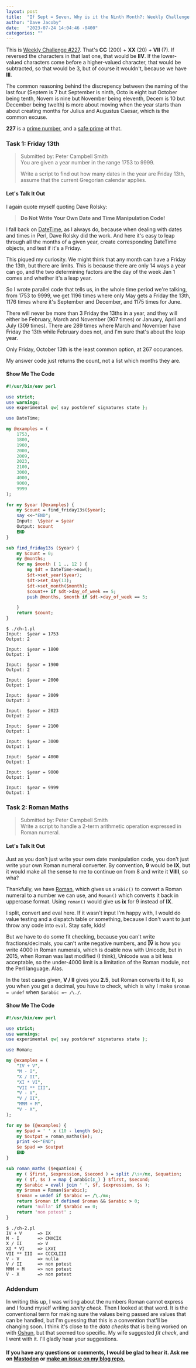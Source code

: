 ```yaml
---
layout: post
title:  "If Sept = Seven, Why is it the Ninth Month?: Weekly Challenge CCXXVII"
author: "Dave Jacoby"
date:   "2023-07-24 14:04:46 -0400"
categories: ""
---
```


This is [Weekly Challenge #227](https://theweeklychallenge.org/blog/perl-weekly-challenge-227/). That's **CC** (200) + **XX** (20) + **VII** (7). If reversed the characters in that last one, that would be **IIV**. If the lower-valued characters come before a higher-valued character, that would be subtracted, so that would be 3, but of course it wouldn't, because we have **III**.

The common reasoning behind the discrepency between the naming of the last four (Septem is 7 but September is ninth, Octo is eight but October being tenth, Novem is nine but November being eleventh, Decem is 10 but December being twelth) is more about moving when the year starts than about creating months for Julius and Augustus Caesar, which is the common excuse.

**227** is a [prime number](https://en.wikipedia.org/wiki/Prime_number), and a [safe prime](https://en.wikipedia.org/wiki/Safe_and_Sophie_Germain_primes) at that.

### Task 1: Friday 13th
>
> Submitted by: Peter Campbell Smith  
> You are given a year number in the range 1753 to 9999.  
>
> Write a script to find out how many dates in the year are Friday 13th, assume that the current Gregorian calendar applies.  

#### Let's Talk It Out

I again quote myself quoting Dave Rolsky:

>**Do Not Write Your Own Date and Time Manipulation Code!**

I fall back on [DateTime](https://metacpan.org/pod/DateTime), as I always do, because when dealing with dates and times in Perl, Dave Rolsky did the work. And here it's easy to leap through all the months of a given year, create corresponding DateTime objects, and test if it's a Friday.

This piqued my curiosity. We might think that any month can have a Friday the 13th, but there are limits. This is because there are only 14 ways a year can go, and the two determining factors are the day of the week Jan 1 comes and whether it's a leap year.

So I wrote parallel code that tells us, in the whole time period we're talking, from 1753 to 9999, we get 1196 times where only May gets a Friday the 13th, 1176 times where it's September and December, and 1175 times for June.

There will never be more than 3 Friday the 13ths in a year, and they will either be February, March and November (907 times) or January, April and July (309 times). There are 289 times where March and November have Friday the 13th while February does not, and I'm sure that's about the leap year.

Only Friday, October 13th is the least common option, at 267 occurances.

My answer code just returns the count, not a list which months they are.

#### Show Me The Code

```perl
#!/usr/bin/env perl

use strict;
use warnings;
use experimental qw{ say postderef signatures state };

use DateTime;

my @examples = (
    1753,
    1800,
    1900,
    2000,
    2009, 
    2023,
    2100,
    3000,
    4000,
    9000,
    9999
);

for my $year (@examples) {
    my $count = find_friday13s($year);
    say <<~"END";
    Input:  \$year = $year
    Output: $count
    END
}

sub find_friday13s ($year) {
    my $count = 0;
    my @months;
    for my $month ( 1 .. 12 ) {
        my $dt = DateTime->now();
        $dt->set_year($year);
        $dt->set_day(13);
        $dt->set_month($month);
        $count++ if $dt->day_of_week == 5;
        push @months, $month if $dt->day_of_week == 5;

    }
    return $count;
}
```

```text
$ ./ch-1.pl 
Input:  $year = 1753
Output: 2

Input:  $year = 1800
Output: 1

Input:  $year = 1900
Output: 2

Input:  $year = 2000
Output: 1

Input:  $year = 2009
Output: 3

Input:  $year = 2023
Output: 2

Input:  $year = 2100
Output: 1

Input:  $year = 3000
Output: 1

Input:  $year = 4000
Output: 1

Input:  $year = 9000
Output: 1

Input:  $year = 9999
Output: 1
```

### Task 2: Roman Maths
>
> Submitted by: Peter Campbell Smith  
> Write a script to handle a 2-term arithmetic operation expressed in Roman numeral.  

#### Let's Talk It Out

Just as you don't just write your own date manipulation code, you don't just write your own Roman numeral converter. By convention, **9** would be **IX**, but it would make all the sense to me to continue on from 8 and write it **VIIII**, so wha?

Thankfully, we have [Roman](https://metacpan.org/pod/Roman), which gives us `arabic()` to convert a Roman numeral to a number we can use, and `Roman()` which converts it back in uppercase format. Using `roman()` would give us **ix** for 9 instead of **IX**.

I split, convert and eval here. If it wasn't input I'm happy with, I would do value testing and a dispatch table or something, because I don't want to just throw any code into `eval`. Stay safe, kids!

But we have to do some fit checking, because you can't write fractions/decimals, you can't write negative numbers, and **I̅V̅**  is how you write 4000 in Roman numerals, which is doable now with Unicode, but in 2015, when Roman was last modified (I think), Unicode was a bit less acceptable, so the under-4000 limit is a limitation of the Roman module, not the Perl language. Alas.

In the test cases given, **V / II** gives you **2.5**, but Roman converts it to **II**, so you when you get a decimal, you have to check, which is why I make `$roman = undef` when `$arabic =~ /\./`.

#### Show Me The Code

```perl
#!/usr/bin/env perl

use strict;
use warnings;
use experimental qw{ say postderef signatures state };

use Roman;

my @examples = (
    "IV + V",
    "M - I",
    "X / II",
    "XI * VI",
    "VII ** III",
    "V - V",
    "V / II",
    "MMM + M",
    "V - X",
);

for my $e (@examples) {
    my $pad = ' ' x (10 - length $e);
    my $output = roman_maths($e);
    print <<~"END";
    $e $pad => $output
    END
}

sub roman_maths ($equation) {
    my ( $first, $expression, $second ) = split /\s+/mx, $equation;
    my ( $f, $s ) = map { arabic($_) } $first, $second;
    my $arabic = eval( join ' ', $f, $expression, $s );
    my $roman = Roman($arabic);
    $roman = undef if $arabic =~ /\./mx;
    return $roman if defined $roman && $arabic > 0;
    return 'nulla' if $arabic == 0;
    return 'non potest' ;
}
```

```text
$ ./ch-2.pl 
IV + V      => IX
M - I       => CMXCIX
X / II      => V
XI * VI     => LXVI
VII ** III  => CCCXLIII
V - V       => nulla
V / II      => non potest
MMM + M     => non potest
V - X       => non potest
```

### Addendum

In writing this up, I was writing about the numbers Roman cannot express and I found myself writing *sanity check*. Then I looked at that word. It is the conventional term for making sure the values being passed are values that can be handled, but I'm guessing that this is a convention that'll be changing soon. I think it's close to the *data checks* that is being worked on with [Oshun](https://github.com/Perl-Oshun/oshun), but that seemed too specific. My wife suggested *fit check*, and I went with it. I'll gladly hear your suggestions.

#### If you have any questions or comments, I would be glad to hear it. Ask me on [Mastodon](https://mastodon.xyz/@jacobydave) or [make an issue on my blog repo.](https://github.com/jacoby/jacoby.github.io)
